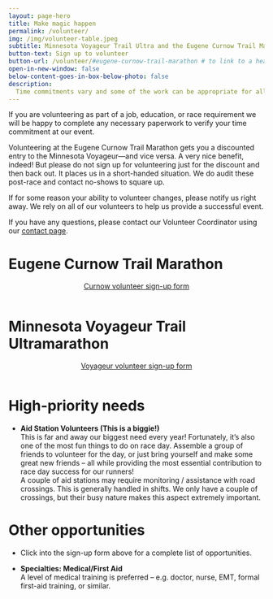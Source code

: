 ```yaml
---
layout: page-hero
title: Make magic happen
permalink: /volunteer/
img: /img/volunteer-table.jpeg
subtitle: Minnesota Voyageur Trail Ultra and the Eugene Curnow Trail Marathon are in need of volunteers!
button-text: Sign up to volunteer
button-url: /volunteer/#eugene-curnow-trail-marathon # to link to a heading in the content below, use format /PAGE_TITLE/#HEADING-TEXT-BUT-REPLACE-SPACES-WITH-HYPHENS
open-in-new-window: false
below-content-goes-in-box-below-photo: false
description:
  Time commitments vary and some of the work can be appropriate for all ages; this is a great way to introduce friends and family to the world of trail running. Most important, volunteers have an absolute blast supporting racers, meeting new people, and giving back to the trail running community.
---
```


If you are volunteering as part of a job, education, or race requirement we will be happy to complete any necessary paperwork to verify your time commitment at our event.

Volunteering at the Eugene Curnow Trail Marathon gets you a discounted entry to the Minnesota Voyageur—and vice versa. A very nice benefit, indeed! But please do not sign up for volunteering just for the discount and then back out. It places us in a short-handed situation. We do audit these post-race and contact no-shows to square up.

If for some reason your ability to volunteer changes, please notify us right away. We rely on all of our volunteers to help us provide a successful event.

If you have any questions, please contact our Volunteer Coordinator using our [contact page](/contact).

# Eugene Curnow Trail Marathon

<div class="container" style="display:flex;padding-bottom:1em;">
  <a href="https://docs.google.com/forms/d/e/1FAIpQLSdvW7FwzVv2naQ7jjNZF6tMq6eHe5CRb-l4dAnTbKKEShpmhQ/viewform?vc=0&c=0&w=1&flr=0" style="margin: 0 auto;" target="blank">
    <div class="button">Curnow volunteer sign-up form</div>
  </a>
</div>

# Minnesota Voyageur Trail Ultramarathon

<div class="container" style="display:flex;padding-bottom:1em;">
  <a href="https://docs.google.com/forms/d/e/1FAIpQLSeWOkAprzE5xPmNP7AgLZDdEAtwwzN5v_LMGYf7IO_D-XkxMw/viewform?vc=0&c=0&w=1&flr=0" style="margin: 0 auto;" target="blank">
    <div class="button">Voyageur volunteer sign-up form</div>
  </a>
</div>

# High-priority needs

* **Aid Station Volunteers (This is a biggie!)**
  <br>This is far and away our biggest need every year! Fortunately, it’s also one of the most fun things to do on race day. Assemble a group of friends to volunteer for the day, or just bring yourself and make some great new friends – all while providing the most essential contribution to race day success for our runners!
  <br>A couple of aid stations may require monitoring / assistance with road crossings. This is generally handled in shifts. We only have a couple of crossings, but their busy nature makes this aspect extremely important.

# Other opportunities

* Click into the sign-up form above for a complete list of opportunities.

* **Specialties: Medical/First Aid**
  <br>A level of medical training is preferred – e.g. doctor, nurse, EMT, formal first-aid training, or similar.

